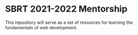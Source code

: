 # SBRT 2021-2022 Mentorship

This repository will serve as a set of resources for learning the fundamentals of web development.
